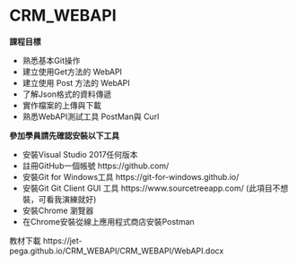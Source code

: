 # CRM_WEBAPI
<p><b>課程目標</b></p>
<ul>
<li>熟悉基本Git操作</li>
<li>建立使用Get方法的 WebAPI</li>
<li>建立使用 Post 方法的 WebAPI</li>
<li>了解Json格式的資料傳遞</li>
<li>實作檔案的上傳與下載</li>
<li>熟悉WebAPI測試工具 PostMan與 Curl
</ul>
<P><b>參加學員請先確認安裝以下工具</b></P>
<ul>
<li>安裝Visual Studio 2017任何版本</li>
<li>註冊GitHub一個帳號 https://github.com/</li>
<li>安裝Git for Windows工具 https://git-for-windows.github.io/</li>
<li>安裝Git Git Client GUI 工具 https://www.sourcetreeapp.com/ (此項目不想裝，可看我演練就好)</li>
<li>安裝Chrome 瀏覽器</li>
<li>在Chrome安裝從線上應用程式商店安裝Postman</li>
</ul>
教材下載
https://jet-pega.github.io/CRM_WEBAPI/CRM_WEBAPI/WebAPI.docx
